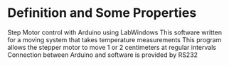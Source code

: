 # Definition and Some Properties 
Step Motor control with Arduino using LabWindows
This software written for a moving system that takes temperature measurements
This program allows the stepper motor to move 1 or 2 centimeters at regular intervals
Connection between Arduino and software is provided by RS232
